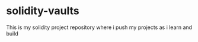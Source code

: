 # solidity-vaults

This is my solidity project repository where i push my projects as i learn and build
